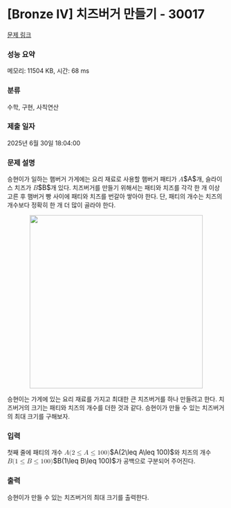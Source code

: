 # [Bronze IV] 치즈버거 만들기 - 30017 

[문제 링크](https://www.acmicpc.net/problem/30017) 

### 성능 요약

메모리: 11504 KB, 시간: 68 ms

### 분류

수학, 구현, 사칙연산

### 제출 일자

2025년 6월 30일 18:04:00

### 문제 설명

<p>승현이가 일하는 햄버거 가게에는 요리 재료로 사용할 햄버거 패티가 <mjx-container class="MathJax" jax="CHTML" style="font-size: 109%; position: relative;"><mjx-math class="MJX-TEX" aria-hidden="true"><mjx-mi class="mjx-i"><mjx-c class="mjx-c1D434 TEX-I"></mjx-c></mjx-mi></mjx-math><mjx-assistive-mml unselectable="on" display="inline"><math xmlns="http://www.w3.org/1998/Math/MathML"><mi>A</mi></math></mjx-assistive-mml><span aria-hidden="true" class="no-mathjax mjx-copytext">$A$</span></mjx-container>개, 슬라이스 치즈가 <mjx-container class="MathJax" jax="CHTML" style="font-size: 109%; position: relative;"><mjx-math class="MJX-TEX" aria-hidden="true"><mjx-mi class="mjx-i"><mjx-c class="mjx-c1D435 TEX-I"></mjx-c></mjx-mi></mjx-math><mjx-assistive-mml unselectable="on" display="inline"><math xmlns="http://www.w3.org/1998/Math/MathML"><mi>B</mi></math></mjx-assistive-mml><span aria-hidden="true" class="no-mathjax mjx-copytext">$B$</span></mjx-container>개 있다. 치즈버거를 만들기 위해서는 패티와 치즈를 각각 한 개 이상 고른 후 햄버거 빵 사이에 패티와 치즈를 번갈아 쌓아야 한다. 단, 패티의 개수는 치즈의 개수보다 정확히 한 개 더 많이 골라야 한다.</p>

<p style="text-align:center;"><img alt="" src="https://upload.acmicpc.net/4cc67b19-743a-4303-98d8-bdd1f0d0ca56/-/preview/" width="400px"></p>

<p>승현이는 가게에 있는 요리 재료를 가지고 최대한 큰 치즈버거를 하나 만들려고 한다. 치즈버거의 크기는 패티와 치즈의 개수를 더한 것과 같다. 승현이가 만들 수 있는 치즈버거의 최대 크기를 구해보자.</p>

### 입력 

 <p>첫째 줄에 패티의 개수 <mjx-container class="MathJax" jax="CHTML" style="font-size: 109%; position: relative;"><mjx-math class="MJX-TEX" aria-hidden="true"><mjx-mi class="mjx-i"><mjx-c class="mjx-c1D434 TEX-I"></mjx-c></mjx-mi><mjx-mo class="mjx-n"><mjx-c class="mjx-c28"></mjx-c></mjx-mo><mjx-mn class="mjx-n"><mjx-c class="mjx-c32"></mjx-c></mjx-mn><mjx-mo class="mjx-n" space="4"><mjx-c class="mjx-c2264"></mjx-c></mjx-mo><mjx-mi class="mjx-i" space="4"><mjx-c class="mjx-c1D434 TEX-I"></mjx-c></mjx-mi><mjx-mo class="mjx-n" space="4"><mjx-c class="mjx-c2264"></mjx-c></mjx-mo><mjx-mn class="mjx-n" space="4"><mjx-c class="mjx-c31"></mjx-c><mjx-c class="mjx-c30"></mjx-c><mjx-c class="mjx-c30"></mjx-c></mjx-mn><mjx-mo class="mjx-n"><mjx-c class="mjx-c29"></mjx-c></mjx-mo></mjx-math><mjx-assistive-mml unselectable="on" display="inline"><math xmlns="http://www.w3.org/1998/Math/MathML"><mi>A</mi><mo stretchy="false">(</mo><mn>2</mn><mo>≤</mo><mi>A</mi><mo>≤</mo><mn>100</mn><mo stretchy="false">)</mo></math></mjx-assistive-mml><span aria-hidden="true" class="no-mathjax mjx-copytext">$A(2\leq A\leq 100)$</span></mjx-container>와 치즈의 개수 <mjx-container class="MathJax" jax="CHTML" style="font-size: 109%; position: relative;"><mjx-math class="MJX-TEX" aria-hidden="true"><mjx-mi class="mjx-i"><mjx-c class="mjx-c1D435 TEX-I"></mjx-c></mjx-mi><mjx-mo class="mjx-n"><mjx-c class="mjx-c28"></mjx-c></mjx-mo><mjx-mn class="mjx-n"><mjx-c class="mjx-c31"></mjx-c></mjx-mn><mjx-mo class="mjx-n" space="4"><mjx-c class="mjx-c2264"></mjx-c></mjx-mo><mjx-mi class="mjx-i" space="4"><mjx-c class="mjx-c1D435 TEX-I"></mjx-c></mjx-mi><mjx-mo class="mjx-n" space="4"><mjx-c class="mjx-c2264"></mjx-c></mjx-mo><mjx-mn class="mjx-n" space="4"><mjx-c class="mjx-c31"></mjx-c><mjx-c class="mjx-c30"></mjx-c><mjx-c class="mjx-c30"></mjx-c></mjx-mn><mjx-mo class="mjx-n"><mjx-c class="mjx-c29"></mjx-c></mjx-mo></mjx-math><mjx-assistive-mml unselectable="on" display="inline"><math xmlns="http://www.w3.org/1998/Math/MathML"><mi>B</mi><mo stretchy="false">(</mo><mn>1</mn><mo>≤</mo><mi>B</mi><mo>≤</mo><mn>100</mn><mo stretchy="false">)</mo></math></mjx-assistive-mml><span aria-hidden="true" class="no-mathjax mjx-copytext">$B(1\leq B\leq 100)$</span></mjx-container>가 공백으로 구분되어 주어진다.</p>

### 출력 

 <p>승현이가 만들 수 있는 치즈버거의 최대 크기를 출력한다.</p>

